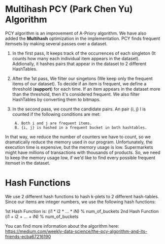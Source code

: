 # Multihash PCY (Park Chen Yu) Algorithm

PCY algorithm is an improvement of A-Priory algorithm. We have also added the **Multihash** optimization in the implementation.
PCY finds frequent itemsets by making several passes over a dataset. 

1. In the first pass, It keeps track of the occurrences of each singleton (It counts how many each individual item appears in the dataset).
Addionally, it hashes pairs that appear in the dataset to 2 different HashTables. 

2. After the 1st pass, We filter our singetons (We keep only the frequent items of our dataset). To decide if an item is frequent, we
define a threshold (**support**) for each time. If an item appears in the dataset more than the threshold, then it's considered frequent.
We also filter HashTables by converting them to bitmaps. 

3. In the second pass, we count the candidate pairs. An pair {i, j} I is counted if the following conditions are met:

        A. Both i and j are frequent items.
        B. {i, j} is hashed in a frequent bucket in both hashtables.
        
In that way, we reduce the number of counters we have to count, so we dramatically reduce the memory used in our program.
Unfortunately, the execution time is expensive, but the memory usage is low. Supermarkets might have millions of transactions with
thousands of products. So, we need to keep the memory usage low, if we'd like to find every possible frequent itemset in the dataset.

# Hash Functions
We use 2 different hash functions to hash k-plets to 2 different hash-tables. Since our items are integer numbers, we use the following
hash functions:

1st Hash Function is: (i1 * i2 * ... * iN) % num_of_buckets
2nd Hash Function (i1 + i2 + ... + iN) % num_of_buckets

You can find more information about the algorithm here: https://medium.com/weekly-data-science/the-pcy-algorithm-and-its-friends-ecba67216190
